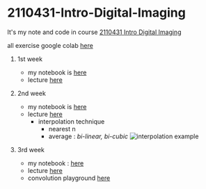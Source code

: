 # 2110431-Intro-Digital-Imaging
It's my note and code in course [2110431 Intro Digital Imaging](https://www.mycourseville.com/?q=courseville/course/39246)

all exercise google colab [here](https://colab.research.google.com/drive/1qZ8KWIhFzLBTke20YuxfqycoJAFhFFFn?usp=sharing)

1. 1st week
    - my notebook is [here](./week%201/week%201.ipynb)
    - lecture [here](https://mycourseville-default.s3.ap-southeast-1.amazonaws.com/useruploaded_course_files/2023_1/39246/materials/Lecture01_IntroImging-465640-16915032527039.pdf)
    
1. 2nd week
    - my notebook is [here](./week%202/week%202.ipynb)
    - lecture [here](https://mycourseville-default.s3.ap-southeast-1.amazonaws.com/useruploaded_course_files/2023_1/39246/materials/Lecture02_Formation_ArithmaticOps-465640-16920945013261.pdf)
        - interpolation technique
            - nearest n
            - average : *bi-linear, bi-cubic*
        ![interpolation example](https://www.researchgate.net/publication/321881785/figure/fig4/AS:667701148127245@1536203767766/The-true-high-resolution-image-and-comparison-of-interpolation-methods-on-the-a.ppm)

1. 3rd week
    - my notebook : [here](./week%203/week%203.ipynb)
    - lecture [here](https://mycourseville-default.s3.ap-southeast-1.amazonaws.com/useruploaded_course_files/2023_1/39246/materials/Lecture03_Histogram-465640-16927050405224.pdf)
    - convolution playground [here](https://generic-github-user.github.io/Image-Convolution-Playground/src/)